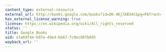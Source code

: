 ```yaml
---
content_type: external-resource
external_url: http://books.google.com/books?id=DK-4KjlKB34C&pg=PAfrontcover
has_external_license_warning: true
license: https://en.wikipedia.org/wiki/All_rights_reserved
status: ''
title: Google Books
uid: e1a69f4e-b07e-49ed-bb67-fc9ec80fb605
wayback_url: ''
---
```

